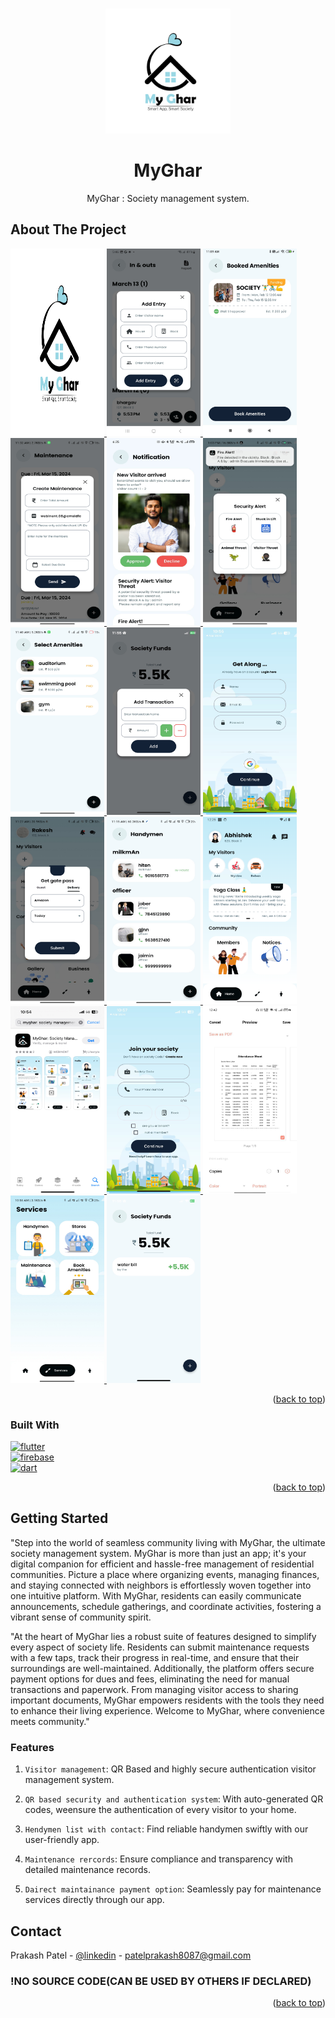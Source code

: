 
<a name="readme-top"></a>



<!--

[![Contributors][contributors-shield]][contributors-url]
[![Forks][forks-shield]][forks-url]
[![Stargazers][stars-shield]][stars-url]
[![Issues][issues-shield]][issues-url]
[![MIT License][license-shield]][license-url]
[![LinkedIn][linkedin-shield]][linkedin-url]

-->


<!-- PROJECT LOGO -->
<br />
<div align="center">

  <a href="https://github.com/OraclYT/mark-3-demo">
    <img src="assets/MyGhar_Logo.png" alt="Logo" width="200" height="200">
  </a> 


<h1 align="center">MyGhar</h1>

  <p align="center">
     MyGhar : Society management system.
    
  </p>
</div>

<!-- ABOUT THE PROJECT -->
## About The Project

<a href="https://github.com/OraclYT/mark-3-demo">
    <img src="assets/MyGhar_Logo.png" alt="Logo" width="150" height="300">
  </a> 
  <a href="https://github.com/OraclYT/mark-3-demo">
    <img src="assets/Add_Entry.jpg" alt="Logo" width="150" height="300">
  </a> 
  <a href="https://github.com/OraclYT/mark-3-demo">
    <img src="assets/Booked_Amenitis.jpg" alt="Logo" width="150" height="300">
  </a> 
  <a href="https://github.com/OraclYT/mark-3-demo">
    <img src="assets/Maintenance.jpg" alt="Logo" width="150" height="300">
  </a> 
  <a href="https://github.com/OraclYT/mark-3-demo">
    <img src="assets/Notification.jpg" alt="Logo" width="150" height="300">
  </a> 
  <a href="https://github.com/OraclYT/mark-3-demo">
    <img src="assets/Securites_Alert.jpg" alt="Logo" width="150" height="300">
  </a> 
  <a href="https://github.com/OraclYT/mark-3-demo">
    <img src="assets/Select_Amenitis.jpg" alt="Logo" width="150" height="300">
  </a> 
  <a href="https://github.com/OraclYT/mark-3-demo">
    <img src="assets/add_transaction.jpg" alt="Logo" width="150" height="300">
  </a> 
  <a href="https://github.com/OraclYT/mark-3-demo">
    <img src="assets/get_along.jpg" alt="Logo" width="150" height="300">
  </a> 
  <a href="https://github.com/OraclYT/mark-3-demo">
    <img src="assets/get_gate_pass.jpg" alt="Logo" width="150" height="300">
  </a> 
  <a href="https://github.com/OraclYT/mark-3-demo">
    <img src="assets/handymen.jpg" alt="Logo" width="150" height="300">
  </a> 
  <a href="https://github.com/OraclYT/mark-3-demo">
    <img src="assets/home_page.png" alt="Logo" width="150" height="300">
  </a> 
  <a href="https://github.com/OraclYT/mark-3-demo">
    <img src="assets/imgpsh_fullsize_anim.jpg" alt="Logo" width="150" height="300">
  </a>  
  <a href="https://github.com/OraclYT/mark-3-demo">
    <img src="assets/join_yoursocity.jpg" alt="Logo" width="150" height="300">
  </a> 
  <a href="https://github.com/OraclYT/mark-3-demo">
    <img src="assets/pdf.jpg" alt="Logo" width="150" height="300">
  </a> 
  <a href="https://github.com/OraclYT/mark-3-demo">
    <img src="assets/services.jpg" alt="Logo" width="150" height="300">
  </a> 
  <a href="https://github.com/OraclYT/mark-3-demo">
    <img src="assets/socity_fund.jpg" alt="Logo" width="150" height="300">
  </a> 

<p align="right">(<a href="#readme-top">back to top</a>)</p>



### Built With

[![flutter][flutter.js]][Next-url]<br>
[![firebase](https://img.shields.io/badge/firebase-FFCA28?style=for-the-badge&logo=firebase&logoColor=FFCA28)](Next-url)<br>
[![dart](https://img.shields.io/badge/Dart-0175C2?style=for-the-badge&logo=dart&logoColor=0175C2)](Next-url)
<!--
* [![React][React.js]][React-url]
* [![Vue][Vue.js]][Vue-url]
* [![Angular][Angular.io]][Angular-url]
* [![Svelte][Svelte.dev]][Svelte-url]
* [![Laravel][Laravel.com]][Laravel-url]
* [![Bootstrap][Bootstrap.com]][Bootstrap-url]
* [![JQuery][JQuery.com]][JQuery-url]
-->
<p align="right">(<a href="#readme-top">back to top</a>)</p>



<!-- GETTING STARTED -->
## Getting Started

"Step into the world of seamless community living with MyGhar, the ultimate society management system. MyGhar is more than just an app; it's your digital companion for efficient and hassle-free management of residential communities. Picture a place where organizing events, managing finances, and staying connected with neighbors is effortlessly woven together into one intuitive platform. With MyGhar, residents can easily communicate announcements, schedule gatherings, and coordinate activities, fostering a vibrant sense of community spirit.

"At the heart of MyGhar lies a robust suite of features designed to simplify every aspect of society life. Residents can submit maintenance requests with a few taps, track their progress in real-time, and ensure that their surroundings are well-maintained. Additionally, the platform offers secure payment options for dues and fees, eliminating the need for manual transactions and paperwork. From managing visitor access to sharing important documents, MyGhar empowers residents with the tools they need to enhance their living experience. Welcome to MyGhar, where convenience meets community."
### Features

1. `Visitor management`:  QR Based and highly secure authentication visitor management system. 

2. `QR based security and authentication system`: With auto-generated QR codes, weensure the authentication of every visitor to your home.

3. `Hendymen list with contact`: Find reliable handymen swiftly with our user-friendly app.

4. `Maintenance rercords`: Ensure compliance and transparency with detailed maintenance records.

5. `Dairect maintainance payment option`: Seamlessly pay for maintenance services directly through our app.


## Contact

Prakash Patel - [@linkedin](https://www.linkedin.com/in/prakash-patell/) - patelprakash8087@gmail.com

### !NO SOURCE CODE(CAN BE USED BY OTHERS IF DECLARED)

<p align="right">(<a href="#readme-top">back to top</a>)</p>



<!-- MARKDOWN LINKS & IMAGES -->
<!-- https://www.markdownguide.org/basic-syntax/#reference-style-links -->
[contributors-shield]: https://img.shields.io/github/contributors/github_username/repo_name.svg?style=for-the-badge
[contributors-url]: https://github.com/github_username/repo_name/graphs/contributors
[forks-shield]: https://img.shields.io/github/forks/github_username/repo_name.svg?style=for-the-badge
[forks-url]: https://github.com/github_username/repo_name/network/members
[stars-shield]: https://img.shields.io/github/stars/github_username/repo_name.svg?style=for-the-badge
[stars-url]: https://github.com/github_username/repo_name/stargazers
[issues-shield]: https://img.shields.io/github/issues/github_username/repo_name.svg?style=for-the-badge
[issues-url]: https://github.com/github_username/repo_name/issues
[license-shield]: https://img.shields.io/github/license/github_username/repo_name.svg?style=for-the-badge
[license-url]: https://github.com/github_username/repo_name/blob/master/LICENSE.txt
[linkedin-shield]: https://img.shields.io/badge/-LinkedIn-black.svg?style=for-the-badge&logo=linkedin&colorB=555
[linkedin-url]: https://linkedin.com/in/linkedin_username
[product-screenshot]: images/ss1.png
[product-screenshot-2]: images/ss2.png
[unity.js]: https://img.shields.io/badge/unity%203D-000000?style=for-the-badge&logo=unity&logoColor=white
[Next-url]: https://nextjs.org/
[React.js]: https://img.shields.io/badge/React-20232A?style=for-the-badge&logo=react&logoColor=61DAFB
[React-url]: https://reactjs.org/
[flutter.js]: https://img.shields.io/badge/flutter-20232A?style=for-the-badge&logo=flutter&logoColor=61DAFB
[Vue.js]: https://img.shields.io/badge/Vue.js-35495E?style=for-the-badge&logo=vuedotjs&logoColor=4FC08D
[C.js]: https://img.shields.io/badge/c%20sharp-000000?style=for-the-badge&logo=c&logoColor=4FC08D
[Vue-url]: https://vuejs.org/
[Angular.io]: https://img.shields.io/badge/Angular-DD0031?style=for-the-badge&logo=angular&logoColor=white
[Angular-url]: https://angular.io/
[Svelte.dev]: https://img.shields.io/badge/Svelte-4A4A55?style=for-the-badge&logo=svelte&logoColor=FF3E00
[Svelte-url]: https://svelte.dev/
[Laravel.com]: https://img.shields.io/badge/Laravel-FF2D20?style=for-the-badge&logo=laravel&logoColor=white
[Laravel-url]: https://laravel.com
[Bootstrap.com]: https://img.shields.io/badge/Bootstrap-563D7C?style=for-the-badge&logo=bootstrap&logoColor=white
[Bootstrap-url]: https://getbootstrap.com
[JQuery.com]: https://img.shields.io/badge/jQuery-0769AD?style=for-the-badge&logo=jquery&logoColor=white
[JQuery-url]: https://jquery.com 
